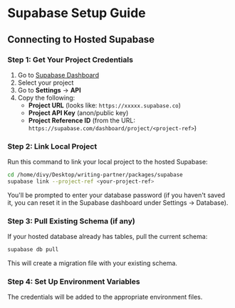 # Supabase Setup Guide

## Connecting to Hosted Supabase

### Step 1: Get Your Project Credentials

1. Go to [Supabase Dashboard](https://supabase.com/dashboard)
2. Select your project
3. Go to **Settings** → **API**
4. Copy the following:
   - **Project URL** (looks like: `https://xxxxx.supabase.co`)
   - **Project API Key** (anon/public key)
   - **Project Reference ID** (from the URL: `https://supabase.com/dashboard/project/<project-ref>`)

### Step 2: Link Local Project

Run this command to link your local project to the hosted Supabase:

```bash
cd /home/divy/Desktop/writing-partner/packages/supabase
supabase link --project-ref <your-project-ref>
```

You'll be prompted to enter your database password (if you haven't saved it, you can reset it in the Supabase dashboard under Settings → Database).

### Step 3: Pull Existing Schema (if any)

If your hosted database already has tables, pull the current schema:

```bash
supabase db pull
```

This will create a migration file with your existing schema.

### Step 4: Set Up Environment Variables

The credentials will be added to the appropriate environment files.

